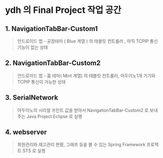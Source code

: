 <h1> ydh 의 Final Project 작업 공간 </h1>

<h2> 1. NavigationTabBar-Custom1 </h2> 

> 안드로이드 앱 - 공장테마 ( Blue 계열 ) 의 태블릿 컨트롤러 , 아직 TCPIP 통신 기능이 없는 상태

<h2> 2. NavigationTabBar-Custom2 </h2> 

> 안드로이드 앱 - 홈 테마( Mint 계열) 의 태블릿 컨트롤러, 아두이노1개 기기와 TCPIP 통신이 가능한 상태

<h2> 3. SerialNetwork </h2> 

> 아두이노의 시리얼 프린트 값을 받아서 NavigationTabBar-Custom2 로 보내주는 Java Project
> Eclipse 로 실행

<h2> 4. webserver</h2> 

>회원관리와 재고관리 현황, 그래프 등을 볼 수 있는 Spring Framework 프로젝트 
>STS 로 실행

